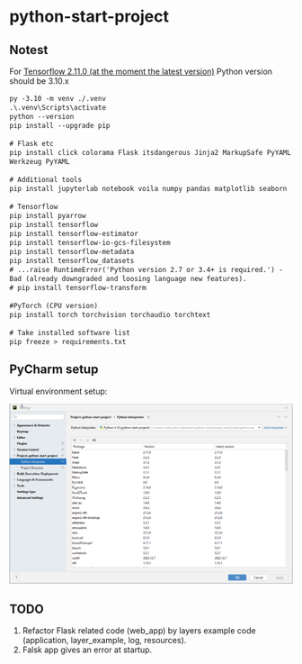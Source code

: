 # python-start-project

## Notest

For [Tensorflow 2.11.0 (at the moment the latest version)](https://pypi.org/project/tensorflow/) Python version should
be 3.10.x

```shell
py -3.10 -m venv ./.venv
.\.venv\Scripts\activate
python --version
pip install --upgrade pip

# Flask etc
pip install click colorama Flask itsdangerous Jinja2 MarkupSafe PyYAML Werkzeug PyYAML

# Additional tools
pip install jupyterlab notebook voila numpy pandas matplotlib seaborn

# Tensorflow
pip install pyarrow
pip install tensorflow
pip install tensorflow-estimator
pip install tensorflow-io-gcs-filesystem
pip install tensorflow-metadata
pip install tensorflow_datasets
# ...raise RuntimeError('Python version 2.7 or 3.4+ is required.') - Bad (already downgraded and loosing language new features).
# pip install tensorflow-transform

#PyTorch (CPU version)
pip install torch torchvision torchaudio torchtext

# Take installed software list
pip freeze > requirements.txt
```

## PyCharm setup

Virtual environment setup:

![img.png](docs/pycharm-venv.png)

## TODO

1. Refactor Flask related code (web_app) by layers example code (application, layer_example, log, resources).
2. Falsk app gives an error at startup.
